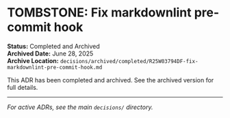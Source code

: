 # TOMBSTONE: Fix markdownlint pre-commit hook

**Status:** Completed and Archived  
**Archived Date:** June 28, 2025  
**Archive Location:** `decisions/archived/completed/R25W03794DF-fix-markdownlint-pre-commit-hook.md`

This ADR has been completed and archived. See the archived version for full details.

---
*For active ADRs, see the main `decisions/` directory.*
